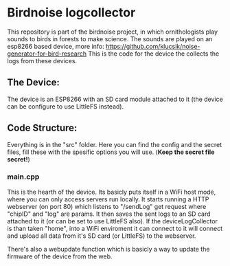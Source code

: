 # Birdnoise logcollector
This repository is part of the birdnoise project, in which ornithologists play sounds to birds in forests to make science.
The sounds are played on an esp8266 based device, more info: https://github.com/klucsik/noise-generator-for-bird-research
This is the code for the device the collects the logs from these devices.

## The Device:
The device is an ESP8266 with an SD card module attached to it (the device can be configure to use LittleFS instead).

## Code Structure:
Everything is in the "src" folder. 
Here you can find the config and the secret files, fill these with the spesific options you will use. (<b>Keep the secret file secret!</b>)
### main.cpp
This is the hearth of the device.
Its basicly puts itself in a WiFi host mode, where you can only access servers run locally.
It starts running a HTTP webserver (on port 80) which listens to "/sendLog" get request where "chipID" and "log" are params.
It then saves the sent logs to an SD card attached to it (or can be set to use LittleFS also).
If the deviceLogCollector is than taken "home", into a WiFi enviroment it can connect to it will connect and upload all data from it's SD card (or LittleFS) to the webserver.

There's also a webupdate function which is basicly a way to update the firmware of the device from the web.